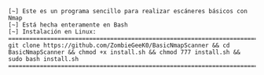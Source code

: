     [~] Este es un programa sencillo para realizar escáneres básicos con Nmap
    [~] Está hecha enteramente en Bash
    [~] Instalación en Linux:
    =================================================================================
    git clone https://github.com/ZombieGeeK0/BasicNmapScanner && cd BasicNmapScanner && chmod +x install.sh && chmod 777 install.sh && sudo bash install.sh
    =================================================================================
